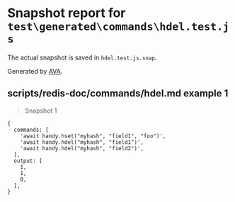 # Snapshot report for `test\generated\commands\hdel.test.js`

The actual snapshot is saved in `hdel.test.js.snap`.

Generated by [AVA](https://ava.li).

## scripts/redis-doc/commands/hdel.md example 1

> Snapshot 1

    {
      commands: [
        'await handy.hset("myhash", "field1", "foo")',
        'await handy.hdel("myhash", "field1")',
        'await handy.hdel("myhash", "field2")',
      ],
      output: [
        1,
        1,
        0,
      ],
    }
